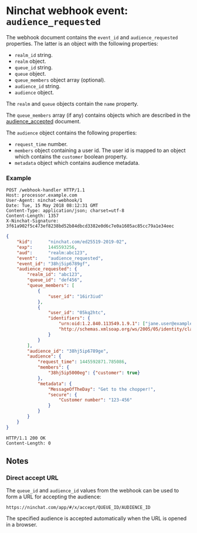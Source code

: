 # Ninchat webhook event: `audience_requested`

The webhook document contains the `event_id` and `audience_requested`
properties.  The latter is an object with the following properties:

- `realm_id` string.
- `realm` object.
- `queue_id` string.
- `queue` object.
- `queue_members` object array (optional).
- `audience_id` string.
- `audience` object.

The `realm` and `queue` objects contain the `name` property.

The `queue_members` array (if any) contains objects which are described in the
[audience_accepted](audience_accepted.md) document.

The `audience` object contains the following properties:

- `request_time` number.
- `members` object containing a user id.  The user id is mapped to an object which contains the `customer` boolean property.
- `metadata` object which contains audience metadata.


### Example

```
POST /webhook-handler HTTP/1.1
Host: processor.example.com
User-Agent: ninchat-webhook/1
Date: Tue, 15 May 2018 08:12:31 GMT
Content-Type: application/json; charset=utf-8
Content-Length: 1357
X-Ninchat-Signature: 3f61a902f5c473ef8238bd52b84dbcd3382e0d6c7e0a1605ac85cc79a1e34eec
```

```json
{
    "kid":      "ninchat.com/ed25519-2019-02",
    "exp":      1445593256,
    "aud":      "realm:abc123",
    "event":    "audience_requested",
    "event_id": "38hj5ip6789gf",
    "audience_requested": {
        "realm_id": "abc123",
        "queue_id": "def456",
        "queue_members": [
            {
                "user_id": "16ir3iud"
            },
            {
                "user_id": "05kq2htc",
                "identifiers": {
                    "urn:oid:1.2.840.113549.1.9.1": ["jane.user@example.com"],
                    "http://schemas.xmlsoap.org/ws/2005/05/identity/claims/nameidentifier": ["4066c3507538"]
                }
            }
        ],
        "audience_id": "38hj5ip6789ge",
        "audience": {
            "request_time": 1445592871.785086,
            "members": {
                "38hj5ip5000eg": {"customer": true}
            },
            "metadata": {
                "MessageOfTheDay": "Get to the chopper!",
                "secure": {
                    "Customer number": "123-456"
                }
            }
        }
    }
}
```

```
HTTP/1.1 200 OK
Content-Length: 0
```


## Notes

### Direct accept URL

The `queue_id` and `audience_id` values from the webhook can be used to form a
URL for accepting the audience:

    https://ninchat.com/app/#/x/accept/QUEUE_ID/AUDIENCE_ID

The specified audience is accepted automatically when the URL is opened in a
browser.

